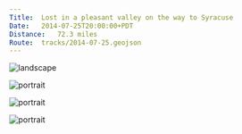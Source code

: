 ```yaml
---
Title:	Lost in a pleasant valley on the way to Syracuse
Date:	2014-07-25T20:00:00+PDT
Distance:	72.3 miles
Route:	tracks/2014-07-25.geojson
---
```


![landscape](https://farm6.staticflickr.com/5577/14565884800_e2e66c3e82.jpg "Seneca Falls lake")

![portrait](https://farm4.staticflickr.com/3896/14752262572_e3acf64165.jpg "Pleasant Valley road")

![portrait](https://farm4.staticflickr.com/3890/14565925539_2817d7632a.jpg "J.P. who showed me the correct way")

![portrait](https://farm3.staticflickr.com/2933/14729577746_7e71f470fe.jpg "Syracuse Youth Hostel staff and a guest")
